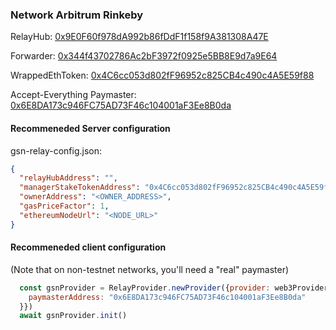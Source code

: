 ### Network Arbitrum Rinkeby

RelayHub: [0x9E0F60f978dA992b86fDdF1f158f9A381308A47E](https://testnet.arbiscan.io/address/0x9E0F60f978dA992b86fDdF1f158f9A381308A47E)

Forwarder: [0x344f43702786Ac2bF3972f0925e5BB8E9d7a9E64](https://testnet.arbiscan.io/address/0x344f43702786Ac2bF3972f0925e5BB8E9d7a9E64)

WrappedEthToken: [0x4C6cc053d802fF96952c825CB4c490c4A5E59f88](https://testnet.arbiscan.io/address/0x4C6cc053d802fF96952c825CB4c490c4A5E59f88)

Accept-Everything Paymaster: [0x6E8DA173c946FC75AD73F46c104001aF3Ee8B0da](https://testnet.arbiscan.io/address/0x6E8DA173c946FC75AD73F46c104001aF3Ee8B0da)

#### Recommeneded Server configuration
gsn-relay-config.json:
```json
{
  "relayHubAddress": "",
  "managerStakeTokenAddress": "0x4C6cc053d802fF96952c825CB4c490c4A5E59f88",
  "ownerAddress": "<OWNER_ADDRESS>",
  "gasPriceFactor": 1,
  "ethereumNodeUrl": "<NODE_URL>"
}
```

#### Recommeneded client configuration
(Note that on non-testnet networks, you'll need a "real" paymaster)
```js
  const gsnProvider = RelayProvider.newProvider({provider: web3Provider, config: {
    paymasterAddress: "0x6E8DA173c946FC75AD73F46c104001aF3Ee8B0da"
  }})
  await gsnProvider.init()
```

